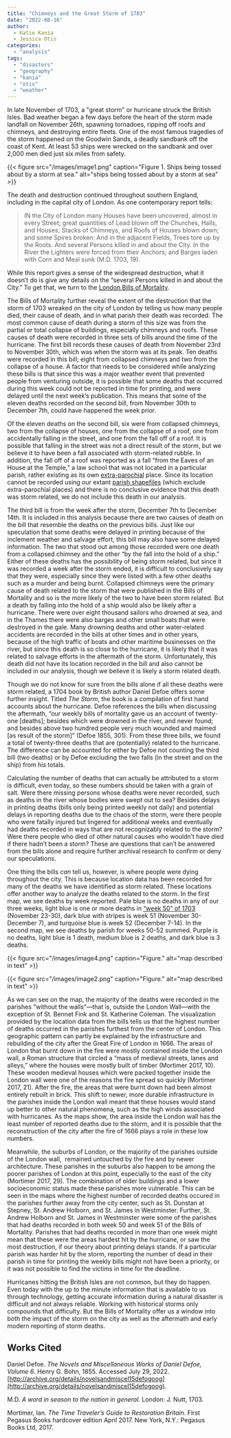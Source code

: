 ```yaml
---
title: "Chimneys and the Great Storm of 1703"
date: "2022-08-16"
author:
  - Katie Kania
  - Jessica Otis
categories: 
  - "analysis"
tags: 
  - "disasters"
  - "geography"
  - "kania"
  - "otis"
  - "weather"
---
```


In late November of 1703, a "great storm" or hurricane struck the British Isles. Bad weather began a few days before the heart of the storm made landfall on November 26th, spawning tornadoes, ripping off roofs and chimneys, and destroying entire fleets. One of the most famous tragedies of the storm happened on the Goodwin Sands, a deadly sandbank off the coast of Kent. At least 53 ships were wrecked on the sandbank and over 2,000 men died just six miles from safety.

{{< figure src="/images/image1.png" caption="Figure 1. Ships being tossed about by a storm at sea." alt="ships being tossed about by a storm at sea" >}}

The death and destruction continued throughout southern England, including in the capital city of London. As one contemporary report tells:

> IN the City of London many Houses have been uncovered, almost in every Street; great quantities of Lead blown off the Churches, Halls, and Houses; Stacks of Chimneys, and Roofs of Houses blown down; and some Spires broken: And in the adjacent Fields, Trees tore up by the Roots. And several Persons killed in and about the City. In the River the Lighters were forced from their Anchors; and Barges laden with Corn and Meal sunk (M.D. 1703, 19).

While this report gives a sense of the widespread destruction, what it doesn’t do is give any details on the “several Persons killed in and about the City.” To get that, we turn to the [London Bills of Mortality](https://deathbynumbers.org/2022/01/31/the-london-bills-of-mortality/).

The Bills of Mortality further reveal the extent of the destruction that the storm of 1703 wreaked on the city of London by telling us how many people died, their cause of death, and in what parish their death was recorded. The most common cause of death during a storm of this size was from the partial or total collapse of buildings, especially chimneys and roofs. These causes of death were recorded in three sets of bills around the time of the hurricane. The first bill records these causes of death from November 23rd to November 30th, which was when the storm was at its peak. Ten deaths were recorded in this bill; eight from collapsed chimneys and two from the collapse of a house. A factor that needs to be considered while analyzing these bills is that since this was a major weather event that prevented people from venturing outside, it is possible that some deaths that occurred during this week could not be reported in time for printing, and were delayed until the next week’s publication. This means that some of the eleven deaths recorded on the second bill, from November 30th to December 7th, could have happened the week prior. 

Of the eleven deaths on the second bill, six were from collapsed chimneys, two from the collapse of houses, one from the collapse of a roof, one from accidentally falling in the street, and one from the fall off of a roof. It is possible that falling in the street was not a direct result of the storm, but we believe it to have been a fall associated with storm-related rubble. In addition, the fall off of a roof was reported as a fall “from the Eaves of an House at the Temple,” a law school that was not located in a particular parish, rather existing as its own [extra-parochial](https://deathbynumbers.org/2022/02/28/parishes-and-extra-parochial-places/) place. Since its location cannot be recorded using our extant [parish shapefiles](https://deathbynumbers.org/2022/08/01/early-modern-london-shapefiles/) (which exclude extra-parochial places) and there is no conclusive evidence that this death was storm related, we do not include this death in our analysis. 

The third bill is from the week after the storm, December 7th to December 14th. It is included in this analysis because there are two causes of death on the bill that resemble the deaths on the previous bills. Just like our speculation that some deaths were delayed in printing because of the inclement weather and salvage effort, this bill may also have some delayed information. The two that stood out among those recorded were one death from a collapsed chimney and the other “by the fall into the hold of a ship.” Either of these deaths has the possibility of being storm related, but since it was recorded a week after the storm ended, it is difficult to conclusively say that they were, especially since they were listed with a few other deaths such as a murder and being burnt. Collapsed chimneys were the primary cause of death related to the storm that were published in the Bills of Mortality and so is the more likely of the two to have been storm related. But a death by falling into the hold of a ship would also be likely after a hurricane. There were over eight thousand sailors who drowned at sea, and in the Thames there were also barges and other small boats that were destroyed in the gale. Many drowning deaths and other water-related accidents are recorded in the bills at other times and in other years, because of the high traffic of boats and other maritime businesses on the river, but since this death is so close to the hurricane, it is likely that it was related to salvage efforts in the aftermath of the storm. Unfortunately, this death did not have its location recorded in the bill and also cannot be included in our analysis, though we believe it is likely a storm related death.

Though we do not know for sure from the bills alone if all these deaths were storm related, a 1704 book by British author Daniel Defoe offers some further insight. Titled _The Storm_, the book is a compilation of first hand accounts about the hurricane. Defoe references the bills when discussing the aftermath, “our weekly bills of mortality gave us an account of twenty-one \[deaths\]; besides which were drowned in the river, and never found; and besides above two hundred people very much wounded and maimed \[as result of the storm\]” (Defoe 1855, 301). From these three bills, we found a total of twenty-three deaths that are (potentially) related to the hurricane. The difference can be accounted for either by Defoe not counting the third bill (two deaths) or by Defoe excluding the two falls (in the street and on the ship) from his totals.

Calculating the number of deaths that can actually be attributed to a storm is difficult, even today, so these numbers should be taken with a grain of salt. Were there missing persons whose deaths were never recorded, such as deaths in the river whose bodies were swept out to sea? Besides delays in printing deaths (bills only being printed weekly not daily) and potential delays in reporting deaths due to the chaos of the storm, were there people who were fatally injured but lingered for additional weeks and eventually had deaths recorded in ways that are not recognizably related to the storm? Were there people who died of other natural causes who wouldn’t have died if there hadn’t been a storm? These are questions that can’t be answered from the bills alone and require further archival research to confirm or deny our speculations.

One thing the bills _can_ tell us, however, is where people were dying throughout the city. This is because location data has been recorded for many of the deaths we have identified as storm related. These locations offer another way to analyze the deaths related to the storm. In the first map, we see deaths by week reported. Pale blue is no deaths in any of our three weeks, light blue is one or more deaths in [“week 50” of 1703](https://deathbynumbers.org/2022/02/14/confusion-of-calendars/) (November 23-30), dark blue with stripes is week 51 (November 30-December 7), and turquoise blue is week 52 (December 7-14). In the second map, we see deaths by parish for weeks 50-52 summed. Purple is no deaths, light blue is 1 death, medium blue is 2 deaths, and dark blue is 3 deaths.

{{< figure src="/images/image4.png" caption="Figure." alt="map described in text" >}}

{{< figure src="/images/image2.png" caption="Figure." alt="map described in text" >}}

As we can see on the map, the majority of the deaths were recorded in the parishes “without the walls”—that is, outside the London Wall—with the exception of St. Bennet Fink and St. Katherine Coleman. The visualization provided by the location data from the bills tells us that the highest number of deaths occurred in the parishes furthest from the center of London. This geographic pattern can partly be explained by the infrastructure and rebuilding of the city after the Great Fire of London in 1666. The areas of London that burnt down in the fire were mostly contained inside the London wall, a Roman structure that circled a “mass of medieval streets, lanes and alleys,” where the houses were mostly built of timber (Mortimer 2017, 10). These wooden medieval houses which were packed together inside the London wall were one of the reasons the fire spread so quickly (Mortimer 2017, 21). After the fire, the areas that were burnt down had been almost entirely rebuilt in brick. This shift to newer, more durable infrastructure in the parishes inside the London wall meant that these houses would stand up better to other natural phenomena, such as the high winds associated with hurricanes. As the maps show, the area inside the London wall has the least number of reported deaths due to the storm, and it is possible that the reconstruction of the city after the fire of 1666 plays a role in these low numbers.

Meanwhile, the suburbs of London, or the majority of the parishes outside of the London wall,  remained untouched by the fire and by newer architecture. These parishes in the suburbs also happen to be among the poorer parishes of London at this point, especially to the east of the city (Mortimer 2017, 29). The combination of older buildings and a lower socioeconomic status made these parishes more vulnerable. This can be seen in the maps where the highest number of recorded deaths occured in the parishes further away from the city center, such as St. Dunstan at Stepney, St. Andrew Holborn, and St. James in Westminster. Further, St. Andrew Holborn and St. James in Westminster were some of the parishes that had deaths recorded in both week 50 and week 51 of the Bills of Mortality. Parishes that had deaths recorded in more than one week might mean that these were the areas hardest hit by the hurricane, or saw the most destruction, if our theory about printing delays stands. If a particular parish was harder hit by the storm, reporting the number of dead in their parish in time for printing the weekly bills might not have been a priority, or it was not possible to find the victims in time for the deadline.

Hurricanes hitting the British Isles are not common, but they do happen. Even today with the up to the minute information that is available to us through technology, getting accurate information during a natural disaster is difficult and not always reliable. Working with historical storms only compounds that difficulty. But the Bills of Mortality offer us a window into both the impact of the storm on the city as well as the aftermath and early modern reporting of storm deaths.  

## Works Cited

Daniel Defoe. _The Novels and Miscellaneous Works of Daniel Defoe, Volume 6_. Henry G. Bohn, 1855. Accessed July 29, 2022. [http://archive.org/details/novelsandmiscel15defogoog](http://archive.org/details/novelsandmiscel15defogoog).

M.D. _A word in season to the nation in general._ London: J. Nutt, 1703.

Mortimer, Ian. _The Time Traveler’s Guide to Restoration Britain_. First Pegasus Books hardcover edition April 2017. New York, N.Y.: Pegasus Books Ltd, 2017.
